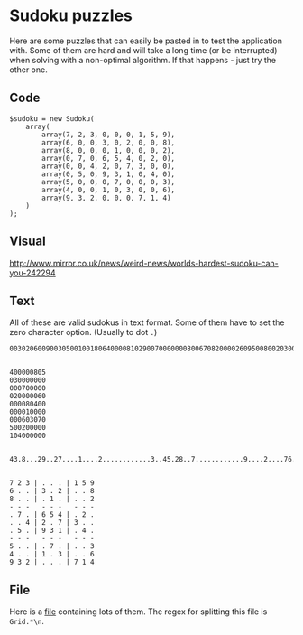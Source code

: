 # Sudoku puzzles

Here are some puzzles that can easily be pasted in to test the application with.
Some of them are hard and will take a long time (or be interrupted) when solving
with a non-optimal algorithm. If that happens - just try the other one.

## Code

    $sudoku = new Sudoku(
        array(
            array(7, 2, 3, 0, 0, 0, 1, 5, 9),
            array(6, 0, 0, 3, 0, 2, 0, 0, 8),
            array(8, 0, 0, 0, 1, 0, 0, 0, 2),
            array(0, 7, 0, 6, 5, 4, 0, 2, 0),
            array(0, 0, 4, 2, 0, 7, 3, 0, 0),
            array(0, 5, 0, 9, 3, 1, 0, 4, 0),
            array(5, 0, 0, 0, 7, 0, 0, 0, 3),
            array(4, 0, 0, 1, 0, 3, 0, 0, 6),
            array(9, 3, 2, 0, 0, 0, 7, 1, 4)
        )
    );

## Visual

<http://www.mirror.co.uk/news/weird-news/worlds-hardest-sudoku-can-you-242294>

## Text

All of these are valid sudokus in text format. Some of them have to set the
zero character option. (Usually to dot `.`)

    003020600900305001001806400008102900700000008006708200002609500800203009005010300


    400000805
    030000000
    000700000
    020000060
    000080400
    000010000
    000603070
    500200000
    104000000


    43.8...29..27....1....2............3..45.28..7............9....2....76..19...5.78


    7 2 3 | . . . | 1 5 9
    6 . . | 3 . 2 | . . 8
    8 . . | . 1 . | . . 2
    - - -   - - -   - - -
    . 7 . | 6 5 4 | . 2 .
    . . 4 | 2 . 7 | 3 . .
    . 5 . | 9 3 1 | . 4 .
    - - -   - - -   - - -
    5 . . | . 7 . | . . 3
    4 . . | 1 . 3 | . . 6
    9 3 2 | . . . | 7 1 4




## File

Here is a [file](http://projecteuler.net/project/sudoku.txt) containing lots of them.
The regex for splitting this file is `Grid.*\n`.
